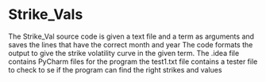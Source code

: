 # Strike_Vals
The Strike_Val source code is given a text file and a term as arguments and saves the lines that have the correct month and year
The code formats the output to give the strike volatility curve in the given term.
The .idea file contains PyCharm files for the program
the test1.txt file contains a tester file to check to se if the program can find the right strikes and values
